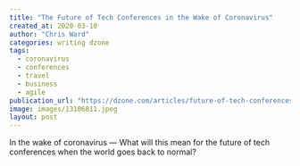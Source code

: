 ```yaml
---
title: "The Future of Tech Conferences in the Wake of Coronavirus"
created_at: 2020-03-10
author: "Chris Ward"
categories: writing dzone
tags: 
  - coronavirus
  - conferences
  - travel
  - business
  - agile
publication_url: "https://dzone.com/articles/future-of-tech-conferences-coronavirus"
image: images/13106811.jpeg
layout: post
---
```

In the wake of coronavirus — What will this mean for the future of tech conferences when the world goes back to normal?

